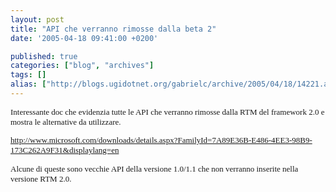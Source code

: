 ```yaml
---
layout: post
title: "API che verranno rimosse dalla beta 2"
date: '2005-04-18 09:41:00 +0200'

published: true
categories: ["blog", "archives"]
tags: []
alias: ["http://blogs.ugidotnet.org/gabrielc/archive/2005/04/18/14221.aspx"]
---
```


<!-- more -->

<FONT face=Verdana size=2>
<P>Interessante doc che evidenzia tutte le API che verranno 
rimosse dalla RTM del framework 2.0 e mostra le alternative da utilizzare.</P>
<P><A href="http://www.microsoft.com/downloads/details.aspx?FamilyId=7A89E36B-E486-4EE3-98B9-173C262A9F31&displaylang=en">http://www.microsoft.com/downloads/details.aspx?FamilyId=7A89E36B-E486-4EE3-98B9-173C262A9F31&amp;displaylang=en</A></P>
<P>Alcune di queste sono vecchie API della versione 1.0/1.1 che non verranno 
inserite nella versione RTM 2.0.
</FONT>
<FONT face=Verdana size=2></P></FONT><!-- Powered by IMHO Instant Blogger Copyright (c) 2004 A.Boschin - http://www.elite.boschin.it -->
